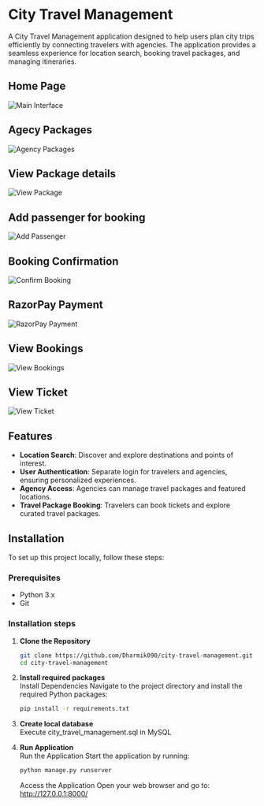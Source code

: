# City Travel Management

A City Travel Management application designed to help users plan city trips efficiently by connecting travelers with agencies. The application provides a seamless experience for location search, booking travel packages, and managing itineraries.

## Home Page
![Main Interface](./static/img/home.png)
## Agecy Packages
![Agency Packages](./static/img/packages.png)
## View Package details
![View Package](./static/img/package.png)
## Add passenger for booking
![Add Passenger](./static/img/add_passanger.png)
## Booking Confirmation
![Confirm Booking](./static/img/confirmticket.png)
## RazorPay Payment
![RazorPay Payment](./static/img/razorpay.png)
## View Bookings
![View Bookings](./static/img/bookings.png)
## View Ticket
![View Ticket](./static/img/ticket.png)

## Features

- **Location Search**: Discover and explore destinations and points of interest.
- **User Authentication**: Separate login for travelers and agencies, ensuring personalized experiences.
- **Agency Access**: Agencies can manage travel packages and featured locations.
- **Travel Package Booking**: Travelers can book tickets and explore curated travel packages.

## Installation

To set up this project locally, follow these steps:

### Prerequisites

- Python 3.x
- Git

### Installation steps

1. **Clone the Repository**
    ```bash
    git clone https://github.com/Dharmik090/city-travel-management.git
    cd city-travel-management
    ```

2. **Install required packages**<br>
Install Dependencies Navigate to the project directory and install the required Python packages:
    ```bash
    pip install -r requirements.txt
    ```

3. **Create local database**<br>
Execute city_travel_management.sql in MySQL

4. **Run Application**<br>
Run the Application Start the application by running:
    ```bash
    python manage.py runserver
    ```

    Access the Application Open your web browser and go to:
    http://127.0.0.1:8000/